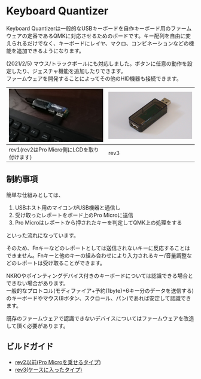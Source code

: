 # Keyboard Quantizer
Keyboard Quantizerは一般的なUSBキーボードを自作キーボード用のファームウェアの定番であるQMKに対応させるためのボードです。キー配列を自由に変えられるだけでなく、キーボードにレイヤ、マクロ、コンビネーションなどの機能を追加できるようになります。

(2021/2/5) マウス/トラックボールにも対応しました。ボタンに任意の動作を設定したり、ジェスチャ機能を追加したりできます。  
ファームウェアを開発することによってその他のHID機器も接続できます。

|![rev2](img/rev2.jpg)|![rev3](img/rev3_rear.jpg)|
|-|-|
|rev1(rev2はPro Micro側にLCDを取り付けます)|rev3|

## 制約事項
簡単な仕組みとしては、
1. USBホスト用のマイコンがUSB機器と通信し
1. 受け取ったレポートをボード上のPro Microに送信
1. Pro Microはレポートから押されたキーを判定してQMK上の処理をする

といった流れになっています。

そのため、Fnキーなどのレポートとしては送信されないキーに反応することはできません。Fnキーと他のキーの組み合わせにより入力されるキー/音量調整などのレポートは受け取ることができます。

NKROやポインティングデバイス付きのキーボードについては認識できる場合とできない場合があります。  
一般的なプロトコル(モディファイア+予約(1byte)+6キー分のデータを送信する)のキーボードやマウス(8ボタン、スクロール、パン)であれば安定して認識できます。  

既存のファームウェアで認識できないデバイスについてはファームウェアを改造して頂く必要があります。

## ビルドガイド
- [rev2以前(Pro Microを乗せるタイプ)](rev2.md)
- [rev3(ケースに入ったタイプ)](rev3.md)
